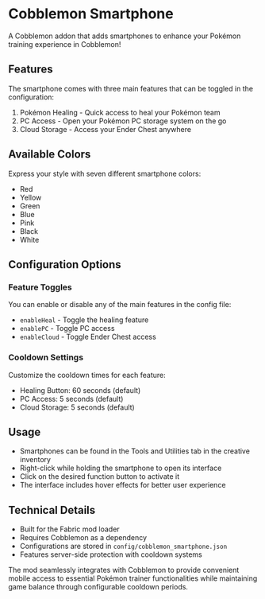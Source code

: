 # Cobblemon Smartphone

A Cobblemon addon that adds smartphones to enhance your Pokémon training experience in Cobblemon!

## Features
The smartphone comes with three main features that can be toggled in the configuration:

1. Pokémon Healing - Quick access to heal your Pokémon team
2. PC Access - Open your Pokémon PC storage system on the go
3. Cloud Storage - Access your Ender Chest anywhere

## Available Colors
Express your style with seven different smartphone colors:
- Red
- Yellow
- Green
- Blue
- Pink
- Black
- White

## Configuration Options

### Feature Toggles
You can enable or disable any of the main features in the config file:
- `enableHeal` - Toggle the healing feature
- `enablePC` - Toggle PC access
- `enableCloud` - Toggle Ender Chest access

### Cooldown Settings
Customize the cooldown times for each feature:
- Healing Button: 60 seconds (default)
- PC Access: 5 seconds (default)
- Cloud Storage: 5 seconds (default)

## Usage
- Smartphones can be found in the Tools and Utilities tab in the creative inventory
- Right-click while holding the smartphone to open its interface
- Click on the desired function button to activate it
- The interface includes hover effects for better user experience

## Technical Details
- Built for the Fabric mod loader
- Requires Cobblemon as a dependency
- Configurations are stored in `config/cobblemon_smartphone.json`
- Features server-side protection with cooldown systems

The mod seamlessly integrates with Cobblemon to provide convenient mobile access to essential Pokémon trainer functionalities while maintaining game balance through configurable cooldown periods.